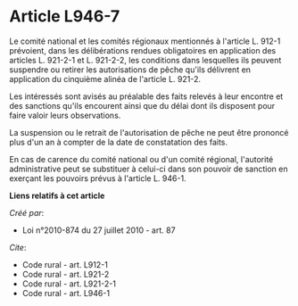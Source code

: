 # Article L946-7

Le comité national et les comités régionaux mentionnés à l'article L. 912-1 prévoient, dans les délibérations rendues
obligatoires en application des articles L. 921-2-1 et L. 921-2-2, les conditions dans lesquelles ils peuvent suspendre ou
retirer les autorisations de pêche qu'ils délivrent en application du cinquième alinéa de l'article L. 921-2. 

Les intéressés sont avisés au préalable des faits relevés à leur encontre et des sanctions qu'ils encourent ainsi que du
délai dont ils disposent pour faire valoir leurs observations. 

La suspension ou le retrait de l'autorisation de pêche ne peut être prononcé plus d'un an à compter de la date de
constatation des faits. 

En cas de carence du comité national ou d'un comité régional, l'autorité administrative peut se substituer à celui-ci dans
son pouvoir de sanction en exerçant les pouvoirs prévus à l'article L. 946-1.

**Liens relatifs à cet article**

_Créé par_:

  - Loi n°2010-874 du 27 juillet 2010 - art. 87

_Cite_:

  - Code rural - art. L912-1
  - Code rural - art. L921-2
  - Code rural - art. L921-2-1
  - Code rural - art. L946-1
